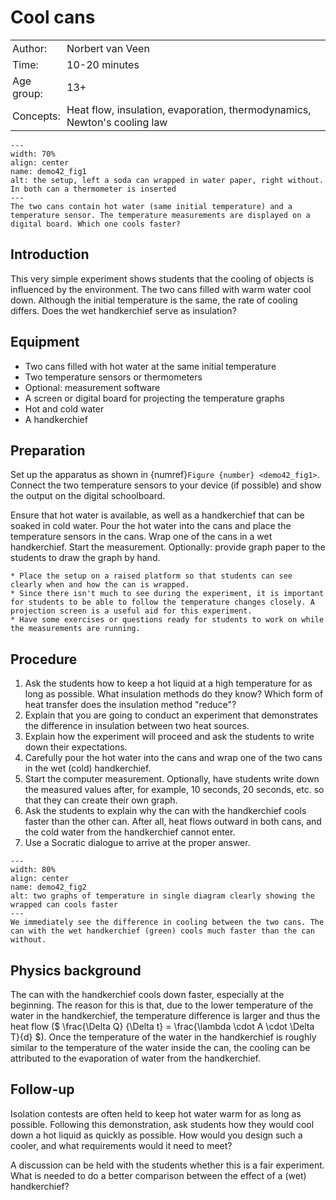 # Cool cans

<table style="width: 100%; border-collapse: collapse; border: none;">
    <tr style="background-color: var(--background-color);">  
        <td style="text-align: left; padding: 3px; border: none; color: var(--text-color)">Author:</td>
        <td style="text-align: left; padding: 3px; border: none; color: var(--text-color)">Norbert van Veen</td>
    </tr>
    <tr style="background-color: var(--background-color);"> 
        <td style="text-align: left; padding: 3px; border: none; color: var(--text-color)">Time:</td>
        <td style="text-align: left; padding: 3px; border: none; color: var(--text-color)">10-20 minutes</td>
    </tr>
    <tr style="background-color: var(--background-color);"> 
        <td style="text-align: left; padding: 3px; border: none; color: var(--text-color)">Age group:</td>
        <td style="text-align: left; padding: 3px; border: none; color: var(--text-color)">13+</td>
    </tr>
    <tr style="background-color: var(--background-color);"> 
        <td style="text-align: left; padding: 3px; border: none; color: var(--text-color)">Concepts:</td>
        <td style="text-align: left; padding: 3px; border: none; color: var(--text-color)">Heat flow, insulation, evaporation, thermodynamics, Newton's cooling law</td>
    </tr>
</table>

```{figure} demo42_figure1.JPG
---
width: 70%
align: center
name: demo42_fig1
alt: the setup, left a soda can wrapped in water paper, right without. In both can a thermometer is inserted
---
The two cans contain hot water (same initial temperature) and a temperature sensor. The temperature measurements are displayed on a digital board. Which one cools faster? 
```

## Introduction
This very simple experiment shows students that the cooling of objects is influenced by the environment. The two cans filled with warm water cool down. Although the initial temperature is the same, the rate of cooling differs. Does the wet  handkerchief serve as insulation?

## Equipment
* Two cans filled with hot water at the same initial temperature
* Two temperature sensors or thermometers
* Optional: measurement software
* A screen or digital board for projecting the temperature graphs
* Hot and cold water
* A handkerchief

## Preparation
Set up the apparatus as shown in {numref}`Figure {number} <demo42_fig1>`. Connect the two temperature sensors to your device (if possible) and show the output on the digital schoolboard. 

Ensure that hot water is available, as well as a handkerchief that can be soaked in cold water. Pour the hot water into the cans and place the temperature sensors in the cans. Wrap one of the cans in a wet handkerchief. Start the measurement. Optionally: provide graph paper to the students to draw the graph by hand.

```{tip}
* Place the setup on a raised platform so that students can see clearly when and how the can is wrapped.
* Since there isn't much to see during the experiment, it is important for students to be able to follow the temperature changes closely. A projection screen is a useful aid for this experiment.  
* Have some exercises or questions ready for students to work on while the measurements are running.
```
## Procedure
1.	Ask the students how to keep a hot liquid at a high temperature for as long as possible. What insulation methods do they know? Which form of heat transfer does the insulation method "reduce"?
2.	Explain that you are going to conduct an experiment that demonstrates the difference in insulation between two heat sources.
3.	Explain how the experiment will proceed and ask the students to write down their expectations.
4.	Carefully pour the hot water into the cans and wrap one of the two cans in the wet (cold) handkerchief.
5.	Start the computer measurement. Optionally, have students write down the measured values after, for example, 10 seconds, 20 seconds, etc. so that they can  create their own graph. 
6.	Ask the students to explain why the can with the handkerchief cools faster than the other can. After all, heat flows outward in both cans, and the cold water from the handkerchief cannot enter. 
7.	Use a Socratic dialogue to arrive at the proper answer.

```{figure} demo42_figure2.JPG
---
width: 80%
align: center
name: demo42_fig2
alt: two graphs of temperature in single diagram clearly showing the wrapped can cools faster
---
We immediately see the difference in cooling between the two cans. The can with the wet handkerchief (green) cools much faster than the can without.
```

## Physics background
The can with the handkerchief cools down faster, especially at the beginning. The reason for this is that, due to the lower temperature of the water in the handkerchief, the temperature difference is larger and thus the heat flow ($ \frac{\Delta Q} {\Delta t} = \frac{\lambda \cdot A \cdot \Delta T}{d} $). Once the temperature of the water in the handkerchief is roughly similar to the temperature of the water inside the can, the cooling can be attributed to the evaporation of water from the handkerchief.

## Follow-up
Isolation contests are often held to keep hot water warm for as long as possible. Following this demonstration, ask students how they would cool down a hot liquid as quickly as possible. How would you design such a cooler, and what requirements would it need to meet?

A discussion can be held with the students whether this is a fair experiment. What is needed to do a better comparison between the effect of a (wet) handkerchief?

